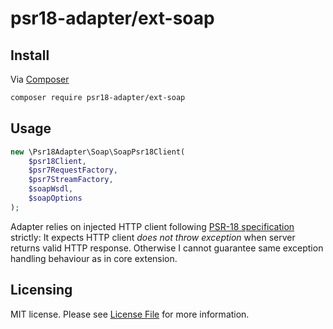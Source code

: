# psr18-adapter/ext-soap

## Install

Via [Composer](https://getcomposer.org/doc/00-intro.md)

```bash
composer require psr18-adapter/ext-soap
```

## Usage

```php
new \Psr18Adapter\Soap\SoapPsr18Client(
    $psr18Client, 
    $psr7RequestFactory, 
    $psr7StreamFactory, 
    $soapWsdl, 
    $soapOptions
);
```

Adapter relies on injected HTTP client following [PSR-18 specification](https://www.php-fig.org/psr/psr-18/#error-handling) strictly: 
It expects HTTP client _does not throw exception_ when server returns valid HTTP response. Otherwise I cannot guarantee same exception handling behaviour as in core extension.

## Licensing

MIT license. Please see [License File](LICENSE) for more information.

